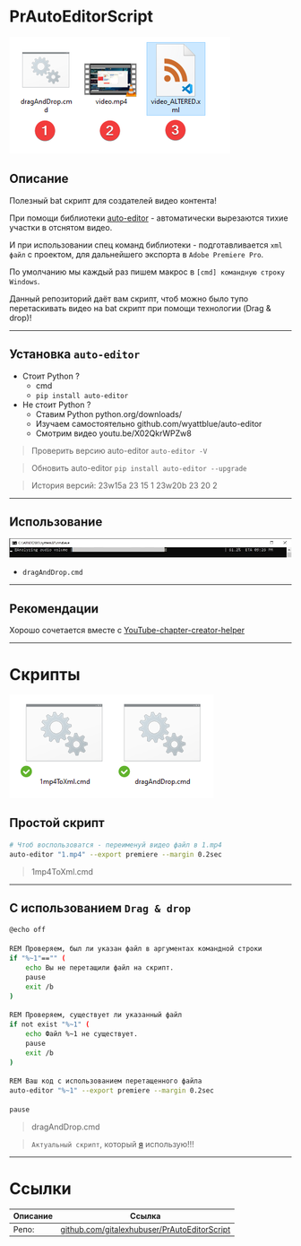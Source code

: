 # PrAutoEditorScript

![Video](Images\image2.png)

## Описание

Полезный bat скрипт для создателей видео контента!

При помощи библиотеки [auto-editor](github.com/wyattblue/auto-editor) - автоматически вырезаются тихие участки в отснятом видео.

И при использовании спец команд библиотеки - подготавливается `xml файл` с проектом, для дальнейшего экспорта в `Adobe Premiere Pro`.

По умолчанию мы каждый раз пишем макрос в `[cmd] командную строку Windows`.

Данный репозиторий даёт вам скрипт, чтоб можно было тупо
перетаскивать видео на bat скрипт при помощи технологии (Drag & drop)!

---

## Установка `auto-editor`

- Стоит Python ?
    - cmd
    - `pip install auto-editor`
- Не стоит Python ?
    - Ставим Python python.org/downloads/
    - Изучаем самостоятельно github.com/wyattblue/auto-editor
    - Смотрим видео youtu.be/X02QkrWPZw8

> Проверить версию auto-editor `auto-editor -V`

> Обновить auto-editor `pip install auto-editor --upgrade`

> История версий:
> 23w15a 23 15 1
> 23w20b 23 20 2

---

## Использование

![Cmd](Images\image3.png)

- `dragAndDrop.cmd`

---

## Рекомендации

Хорошо сочетается вместе с [YouTube-chapter-creator-helper](https://github.com/gitalexhubuser/YouTube-chapter-creator-helper)

---

# Скрипты

![Scripts](Images/image.png)

## Простой скрипт

```bash
# Чтоб воспользоватся - переименуй видео файл в 1.mp4
auto-editor "1.mp4" --export premiere --margin 0.2sec
```

> 1mp4ToXml.cmd

---

## С использованием `Drag & drop`

```bash
@echo off

REM Проверяем, был ли указан файл в аргументах командной строки
if "%~1"=="" (
    echo Вы не перетащили файл на скрипт.
    pause
    exit /b
)

REM Проверяем, существует ли указанный файл
if not exist "%~1" (
    echo Файл %~1 не существует.
    pause
    exit /b
)

REM Ваш код с использованием перетащенного файла
auto-editor "%~1" --export premiere --margin 0.2sec

pause

```

> dragAndDrop.cmd

> `Актуальный скрипт`, который [я](https://www.youtube.com/channel/UCjDdSdLJbbV0UBtzKpClmig) использую!!!

---

# Ссылки
| Описание | Ссылка |
| ------ | ------ |
Репо: | [github.com/gitalexhubuser/PrAutoEditorScript](https://github.com/gitalexhubuser/PrAutoEditorScript)
